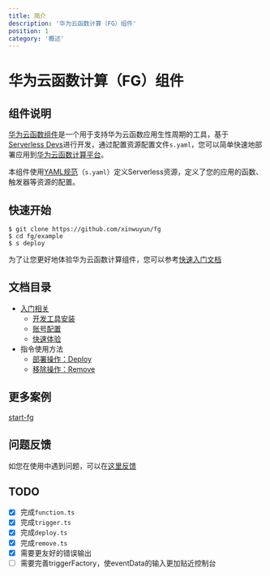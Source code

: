 ```yaml
---
title: 简介
description: '华为云函数计算（FG）组件'
position: 1
category: '概述'
---
```


# 华为云函数计算（FG）组件

## 组件说明

[华为云函数组件](https://github.com/xinwuyun/fg)是一个用于支持华为云函数应用生性周期的工具，基于[Serverless Devs](https://www.serverless-devs.com/)进行开发，通过配置资源配置文件`s.yaml`，您可以简单快速地部署应用到[华为云函数计算平台](https://console.huaweicloud.com/functiongraph/#/serverless/dashboard)。

本组件使用[YAML规范](./docs/Others/yaml.md)（`s.yaml`）定义Serverless资源，定义了您的应用的函数、触发器等资源的配置。

## 快速开始

```shell
$ git clone https://github.com/xinwuyun/fg
$ cd fg/example
$ s deploy
```

为了让您更好地体验华为云函数计算组件，您可以参考[快速入门文档](./docs/Getting-started/Hello-world-application.md)

## 文档目录

+ [入门相关](./docs/Getting-started/getting-started.md)
  + [开发工具安装](./docs/Getting-started/install.md)
  + [账号配置](./docs/Getting-started/config.md)
  + [快速体验](./docs/Getting-started/Hello-world-application.md)
+ 指令使用方法
  + [部署操作：Deploy](./docs/Usage/deploy.md)
  + [移除操作：Remove](./docs/Usage/remove.md)

## 更多案例

[start-fg](https://github.com/xinwuyun/start-fg)

## 问题反馈

如您在使用中遇到问题，可以在[这里反馈](https://github.com/xinwuyun/fg/issues)

## TODO
+ [x] 完成`function.ts`
+ [x] 完成`trigger.ts`
+ [x] 完成`deploy.ts`
+ [x] 完成`remove.ts`
+ [x] 需要更友好的错误输出
+ [ ] 需要完善triggerFactory，使eventData的输入更加贴近控制台
